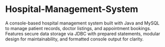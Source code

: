 # Hospital-Management-System
A console-based hospital management system built with Java and MySQL to manage patient records, doctor listings, and appointment bookings. Features secure data storage via JDBC with prepared statements, modular design for maintainability, and formatted console output for clarity.
